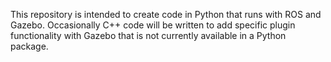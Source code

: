 This repository is intended to create code in Python that runs with ROS and Gazebo.  Occasionally 
C++ code will be written to add specific plugin functionality with Gazebo that is not currently 
available in a Python package.  

